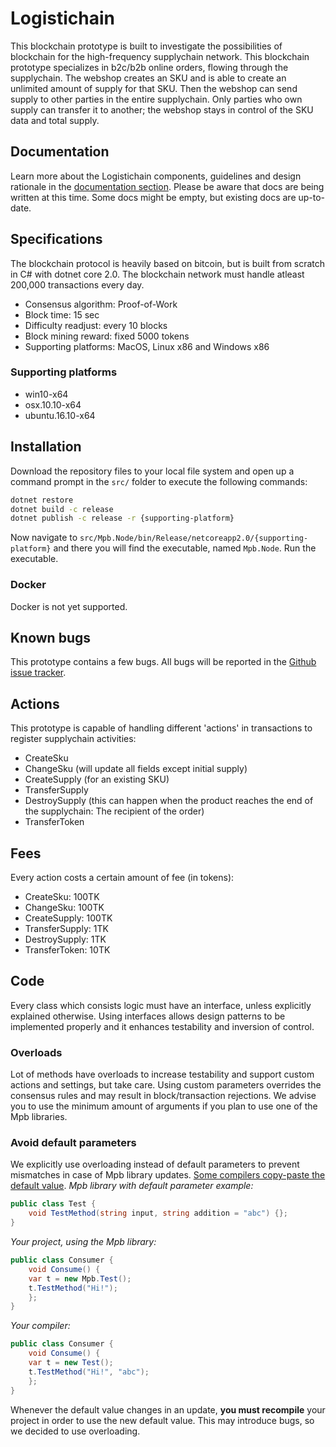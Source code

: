 # Logistichain
This blockchain prototype is built to investigate the possibilities of blockchain for the high-frequency supplychain network. This blockchain prototype specializes in b2c/b2b online orders, flowing through the supplychain. The webshop creates an SKU and is able to create an unlimited amount of supply for that SKU. Then the webshop can send supply to other parties in the entire supplychain. Only parties who own supply can transfer it to another; the webshop stays in control of the SKU data and total supply.

## Documentation
Learn more about the Logistichain components, guidelines and design rationale in the [documentation section](docs/Index.md).
Please be aware that docs are being written at this time. Some docs might be empty, but existing docs are up-to-date.

## Specifications
The blockchain protocol is heavily based on bitcoin, but is built from scratch in C# with dotnet core 2.0. The blockchain network must handle atleast 200,000 transactions every day.
- Consensus algorithm: Proof-of-Work
- Block time: 15 sec
- Difficulty readjust: every 10 blocks
- Block mining reward: fixed 5000 tokens
- Supporting platforms: MacOS, Linux x86 and Windows x86

### Supporting platforms
- win10-x64
- osx.10.10-x64
- ubuntu.16.10-x64

## Installation
Download the repository files to your local file system and open up a command prompt in the `src/` folder to execute the following commands:
```sh
dotnet restore
dotnet build -c release
dotnet publish -c release -r {supporting-platform}
```

Now navigate to `src/Mpb.Node/bin/Release/netcoreapp2.0/{supporting-platform}` and there you will find the executable, named `Mpb.Node`. Run the executable.

### Docker
Docker is not yet supported.

## Known bugs
This prototype contains a few bugs. All bugs will be reported in the [Github issue tracker](https://github.com/Logistichain/Prototype/issues).

## Actions
This prototype is capable of handling different 'actions' in transactions to register supplychain activities:
- CreateSku
- ChangeSku (will update all fields except initial supply)
- CreateSupply (for an existing SKU)
- TransferSupply
- DestroySupply (this can happen when the product reaches the end of the supplychain: The recipient of the order)
- TransferToken

## Fees
Every action costs a certain amount of fee (in tokens):
- CreateSku: 100TK
- ChangeSku: 100TK
- CreateSupply: 100TK
- TransferSupply: 1TK
- DestroySupply: 1TK
- TransferToken: 10TK

## Code
Every class which consists logic must have an interface, unless explicitly explained otherwise. Using interfaces allows design patterns to be implemented properly and it enhances testability and inversion of control.

### Overloads
Lot of methods have overloads to increase testability and support custom actions and settings, but take care. Using custom parameters overrides the consensus rules and may result in block/transaction rejections.
We advise you to use the minimum amount of arguments if you plan to use one of the Mpb libraries.

### Avoid default parameters
We explicitly use overloading instead of default parameters to prevent mismatches in case of Mpb library updates. [Some compilers copy-paste the default value](https://docs.microsoft.com/en-us/visualstudio/code-quality/ca1026-default-parameters-should-not-be-used).
*Mpb library with default parameter example:*
```csharp
public class Test {
	void TestMethod(string input, string addition = "abc") {};
}
```

*Your project, using the Mpb library:*
```csharp
public class Consumer {
	void Consume() {
	var t = new Mpb.Test();
	t.TestMethod("Hi!");
	};
}
```

*Your compiler:*
```csharp
public class Consumer {
	void Consume() {
	var t = new Test();
	t.TestMethod("Hi!", "abc");
	};
}
```

Whenever the default value changes in an update, **you must recompile** your project in order to use the new default value. This may introduce bugs, so we decided to use overloading.